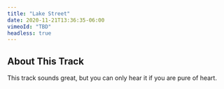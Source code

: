 ```yaml
---
title: "Lake Street"
date: 2020-11-21T13:36:35-06:00
vimeoId: "TBD"
headless: true
---
```


## About This Track

This track sounds great, but you can only hear it if you are pure of heart.